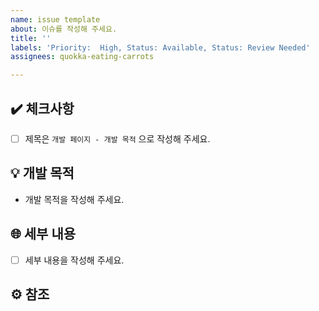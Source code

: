 ```yaml
---
name: issue template
about: 이슈를 작성해 주세요.
title: ''
labels: 'Priority:  High, Status: Available, Status: Review Needed'
assignees: quokka-eating-carrots

---
```


## ✔️ 체크사항
- [ ] 제목은 `개발 페이지 - 개발 목적` 으로 작성해 주세요.

## 💡 개발 목적

- 개발 목적을 작성해 주세요.

## 🌐 세부 내용

- [ ] 세부 내용을 작성해 주세요.

## ⚙️ 참조
